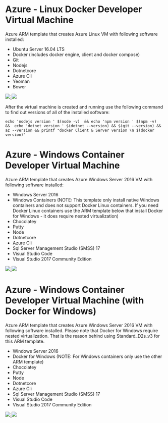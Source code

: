 # Azure - Linux Docker Developer Virtual Machine

Azure ARM template that creates Azure Linux VM with following software installed:

* Ubuntu Server 16.04 LTS
* Docker (includes docker engine, client and docker compose)
* Git
* Nodejs
* Dotnetcore 
* Azure Cli
* Yeoman
* Bower

<a href="https://portal.azure.com/#create/Microsoft.Template/uri/https%3A%2F%2Fraw.githubusercontent.com%2Frazi-rais%2Fmicroservices%2Fmaster%2Freference-material%2Farm-templates%2Fubuntu-1604LTS-docker.json" target="_blank">
    <img src="http://azuredeploy.net/deploybutton.png"/>
</a>
<a href="http://armviz.io/#/?load=https%3A%2F%2Fraw.githubusercontent.com%2Frazi-rais%2Fmicroservices%2Fmaster%2Freference-material%2Farm-templates%2Fubuntu-1604LTS-docker.json" target="_blank">
    <img src="http://armviz.io/visualizebutton.png"/>
</a>


After the virtual machine is created and running use the following command to find out versions of all of the installed software:

```
echo 'nodejs version ' $(node -v)  && echo 'npm version ' $(npm -v)  &&  echo 'dotnet version ' $(dotnet --version) && $(git --version) && az --version && printf "docker Client & Server version \n $(docker version)" 
```

# Azure - Windows Container Developer Virtual Machine

Azure ARM template that creates Azure Windows Server 2016 VM with following software installed:

* Windows Server 2016
* Windows Containers (NOTE: This template only install native Windows containers and does not support Docker Linux containers. If you need Docker   Linux containers use the ARM template below that install Docker for Windows - it does require nested virtualization)
* Chocolatey
* Putty
* Node 
* Dotnetcore
* Azure Cli
* Sql Server Management Studio (SMSS) 17
* Visual Studio Code
* Visual Studio 2017 Community Edition
  
<a href="https://portal.azure.com/#create/Microsoft.Template/uri/https%3A%2F%2Fraw.githubusercontent.com%2Frazi-rais%2Fmicroservices%2Fmaster%2Freference-material%2Farm-templates%2Fwinsrv2016-docker.json" target="_blank">
    <img src="http://azuredeploy.net/deploybutton.png"/>
</a>
<a href="http://armviz.io/#/?load=https%3A%2F%2Fraw.githubusercontent.com%2Frazi-rais%2Fmicroservices%2Fmaster%2Freference-material%2Farm-templates%2Fwinsrv2016-docker.json" target="_blank">
    <img src="http://armviz.io/visualizebutton.png"/>
</a>

# Azure - Windows Container Developer Virtual Machine (with Docker for Windows)

Azure ARM template that creates Azure Windows Server 2016 VM with following software installed. Please 
note that Docker for Windows require nested virtualization. That is the reason behind using Standard_D2s_v3 
for this ARM template. 

* Windows Server 2016
* Docker for Windows (NOTE: For Windows containers only use the other ARM template)
* Chocolatey
* Putty
* Node 
* Dotnetcore
* Azure Cli
* Sql Server Management Studio (SMSS) 17
* Visual Studio Code
* Visual Studio 2017 Community Edition
  
<a href="https://portal.azure.com/#create/Microsoft.Template/uri/https%3A%2F%2Fraw.githubusercontent.com%2Frazi-rais%2Fmicroservices%2Fmaster%2Freference-material%2Farm-templates%2Fwin2016-vs2017-docker.json" target="_blank">
    <img src="http://azuredeploy.net/deploybutton.png"/>
</a>
<a href="http://armviz.io/#/?load=https%3A%2F%2Fraw.githubusercontent.com%2Frazi-rais%2Fmicroservices%2Fmaster%2Freference-material%2Farm-templates%2Fwin2016-vs2017-docker.json" target="_blank">
    <img src="http://armviz.io/visualizebutton.png"/>
</a>
